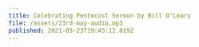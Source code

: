 ```yaml
---
title: Celebrating Pentecost Sermon by Bill O'Leary
file: /assets/23rd-may-audio.mp3
published: 2021-05-23T19:45:12.019Z
---
```


